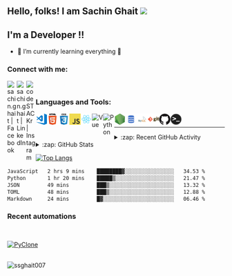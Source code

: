 ## Hello, folks! I am Sachin Ghait <img src="https://raw.githubusercontent.com/MartinHeinz/MartinHeinz/master/wave.gif" width="30px">

## I'm a Developer !!

- 🌱 I’m currently learning everything 🤣

### Connect with me:

[<img align="left" alt="sachin.ghait | Facebook" width="22px" src="https://cdn.jsdelivr.net/npm/simple-icons@v3/icons/facebook.svg" />][facebook]

[<img align="left" alt="sachin.ghait | LinkedIn" width="22px" src="https://cdn.jsdelivr.net/npm/simple-icons@v3/icons/linkedin.svg" />][linkedin]

[<img align="left" alt="codeSTACKr | Instagram" width="22px" src="https://cdn.jsdelivr.net/npm/simple-icons@v3/icons/instagram.svg" />][instagram]
<br />

### Languages and Tools:

<img align="left" alt="Visual Studio Code" width="26px" src="https://raw.githubusercontent.com/github/explore/80688e429a7d4ef2fca1e82350fe8e3517d3494d/topics/visual-studio-code/visual-studio-code.png" />
<img align="left" alt="HTML5" width="26px" src="https://raw.githubusercontent.com/github/explore/80688e429a7d4ef2fca1e82350fe8e3517d3494d/topics/html/html.png" />
<img align="left" alt="CSS3" width="26px" src="https://raw.githubusercontent.com/github/explore/80688e429a7d4ef2fca1e82350fe8e3517d3494d/topics/css/css.png" />
<img align="left" alt="JavaScript" width="26px" src="https://raw.githubusercontent.com/github/explore/80688e429a7d4ef2fca1e82350fe8e3517d3494d/topics/javascript/javascript.png" />
<img align="left" alt="React" width="26px" src="https://raw.githubusercontent.com/github/explore/80688e429a7d4ef2fca1e82350fe8e3517d3494d/topics/react/react.png" />
<img align="left" alt="Vue" width="26px" src="https://camo.githubusercontent.com/728ce9f78c3139e76fa69925ad7cc502e32795d2/68747470733a2f2f7675656a732e6f72672f696d616765732f6c6f676f2e706e67" />
<img align="left" alt="Python" width="26px" src="https://avatars0.githubusercontent.com/u/1525981?s=200&v=4" />
<img align="left" alt="Node.js" width="26px" src="https://raw.githubusercontent.com/github/explore/80688e429a7d4ef2fca1e82350fe8e3517d3494d/topics/nodejs/nodejs.png" />
<img align="left" alt="SQL" width="26px" src="https://raw.githubusercontent.com/github/explore/80688e429a7d4ef2fca1e82350fe8e3517d3494d/topics/sql/sql.png" />
<img align="left" alt="MySQL" width="26px" src="https://raw.githubusercontent.com/github/explore/80688e429a7d4ef2fca1e82350fe8e3517d3494d/topics/mysql/mysql.png" />
<img align="left" alt="Git" width="26px" src="https://raw.githubusercontent.com/github/explore/80688e429a7d4ef2fca1e82350fe8e3517d3494d/topics/git/git.png" />
<img align="left" alt="GitHub" width="26px" src="https://raw.githubusercontent.com/github/explore/78df643247d429f6cc873026c0622819ad797942/topics/github/github.png" />
<img align="left" alt="Terminal" width="26px" src="https://raw.githubusercontent.com/github/explore/80688e429a7d4ef2fca1e82350fe8e3517d3494d/topics/terminal/terminal.png" />

<br/>

---

<details>
  <summary>:zap: Recent GitHub Activity</summary>
  
<!--START_SECTION:activity-->
1. ❌ Closed PR [#1](https://github.com/ssghait007/python-backgroundchanger/pull/1) in [ssghait007/python-backgroundchanger](https://github.com/ssghait007/python-backgroundchanger)
2. ❌ Reopened PR [#1](https://github.com/ssghait007/python-backgroundchanger/pull/1) in [ssghait007/python-backgroundchanger](https://github.com/ssghait007/python-backgroundchanger)
3. ❌ Closed PR [#1](https://github.com/ssghait007/python-backgroundchanger/pull/1) in [ssghait007/python-backgroundchanger](https://github.com/ssghait007/python-backgroundchanger)
4. 💪 Opened PR [#1](https://github.com/ssghait007/python-backgroundchanger/pull/1) in [ssghait007/python-backgroundchanger](https://github.com/ssghait007/python-backgroundchanger)
<!--END_SECTION:activity-->

</details>

<details>
  <summary>:zap: GitHub Stats</summary>

  <img align="left" alt="Sachin Ghait's GitHub Stats" src="https://github-readme-stats.ssghait007.vercel.app/api?username=ssghait007&show_icons=true&hide_border=true" />

</details>

[![Top Langs](https://github-readme-stats.ssghait007.vercel.app/api/top-langs/?username=ssghait007&layout=compact)](https://github.com/ssghait007/pyclone)

<!--START_SECTION:waka-->
```text
JavaScript   2 hrs 9 mins    ████████▓░░░░░░░░░░░░░░░░   34.53 % 
Python       1 hr 20 mins    █████▒░░░░░░░░░░░░░░░░░░░   21.47 % 
JSON         49 mins         ███▒░░░░░░░░░░░░░░░░░░░░░   13.32 % 
TOML         48 mins         ███▒░░░░░░░░░░░░░░░░░░░░░   12.88 % 
Markdown     24 mins         █▓░░░░░░░░░░░░░░░░░░░░░░░   06.46 % 
```
<!--END_SECTION:waka-->

[linkedin]: https://www.linkedin.com/in/sachin-ghait-02977794/
[facebook]: https://www.facebook.com/ssghait
[instagram]: https://www.instagram.com/sachin_ghait/

### Recent automations

<br />

[![PyClone](https://github-readme-stats.ssghait007.vercel.app/api/pin/?username=ssghait007&repo=pyclone&show_owner=true)](https://github.com/ssghait007/pyclone)

<br/>
<img src="https://komarev.com/ghpvc/?username=ssghait007" alt="ssghait007" />
